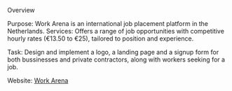 Overview

Purpose: Work Arena is an international job placement platform in the Netherlands.
Services: Offers a range of job opportunities with competitive hourly rates (€13.50 to €25), tailored to position and experience​​.

Task: Design and implement a logo, a landing page and a signup form for both bussinesses and private contractors, along with workers seeking for a job. 

Website: [Work Arena](https://www.workarena.nl/)
